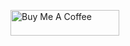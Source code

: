 <a href="https://www.buymeacoffee.com/raju1701" target="_blank"><img src="https://cdn.buymeacoffee.com/buttons/default-orange.png" alt="Buy Me A Coffee" height="41" width="174"></a>
